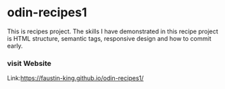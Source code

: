 # odin-recipes1

This is recipes project.
The skills I have demonstrated in this recipe project is HTML structure, semantic tags, responsive design and how to commit early.

### visit Website

Link:https://faustin-king.github.io/odin-recipes1/
